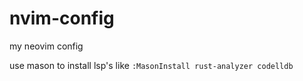 # nvim-config
my neovim config

use mason to install lsp's like ```:MasonInstall rust-analyzer codelldb```
